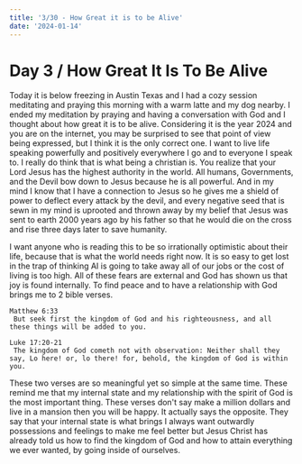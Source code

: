 ```yaml
---
title: '3/30 - How Great it is to be Alive'
date: '2024-01-14'
---
```


# Day 3 / How Great It Is To Be Alive

Today it is below freezing in Austin Texas and I had a cozy session meditating and praying this morning with a warm latte and my dog nearby. I ended my meditation by praying and having a conversation with God and I thought about how great it is to be alive. Considering it is the year 2024 and you are on the internet, you may be surprised to see that point of view being expressed, but I think it is the only correct one. I want to live life speaking powerfully and positively everywhere I go and to everyone I speak to. I really do think that is what being a christian is. You realize that your Lord Jesus has the highest authority in the world. All humans, Governments, and the Devil bow down to Jesus because he is all powerful. And in my mind I know that I have a connection to Jesus so he gives me a shield of power to deflect every attack by the devil, and every negative seed that is sewn in my mind is uprooted and thrown away by my belief that Jesus was sent to earth 2000 years ago by his father so that he would die on the cross and rise three days later to save humanity.

I want anyone who is reading this to be so irrationally optimistic about their life, because that is what the world needs right now. It is so easy to get lost in the trap of thinking AI is going to take away all of our jobs or the cost of living is too high. All of these fears are external and God has shown us that joy is found internally. To find peace and to have a relationship with God brings me to 2 bible verses. 
```
Matthew 6:33
 But seek first the kingdom of God and his righteousness, and all these things will be added to you.

Luke 17:20-21
 The kingdom of God cometh not with observation: Neither shall they say, Lo here! or, lo there! for, behold, the kingdom of God is within you.
```

These two verses are so meaningful yet so simple at the same time. These remind me that my internal state and my relationship with the spirit of God is the most important thing. These verses don't say make a million dollars and live in a mansion then you will be happy. It actually says the opposite. They say that your internal state is what brings  I always want outwardly possessions and feelings to make me feel better but Jesus Christ has already told us how to find the kingdom of God and how to attain everything we ever wanted, by going inside of ourselves.
